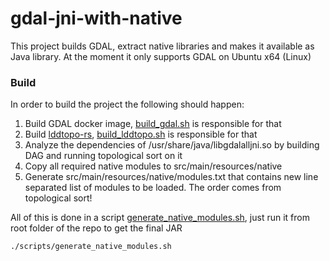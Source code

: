 gdal-jni-with-native
======
This project builds GDAL, extract native libraries and makes it available as Java library. At the moment it only supports GDAL on Ubuntu x64  (Linux)

### Build
In order to build the project the following should happen:
1. Build GDAL docker image, [build_gdal.sh](scripts.build_gdal.sh) is responsible for that
2. Build [lddtopo-rs](https://github.com/REASY/lddtopo-rs), [build_lddtopo.sh](scripts/build_lddtopo.sh) is responsible for that
3. Analyze the dependencies of /usr/share/java/libgdalalljni.so by building DAG and running topological sort on it
4. Copy all required native modules to src/main/resources/native
5. Generate src/main/resources/native/modules.txt that contains new line separated list of modules to be loaded. The order comes from topological sort!

All of this is done in a script [generate_native_modules.sh](scripts/generate_native_modules.sh), just run it from root folder of the repo to get the final JAR
```bash
./scripts/generate_native_modules.sh
```
